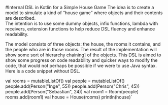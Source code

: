 
#Internal DSL in Kotlin for a Simple House Game
The idea is to create a model to simulate a kind of “house game” where objects and their contents are described.  
The intention is to use some dummy objects, infix functions, lambda with receivers, extension functions 
to help reduce DSL fluency and enhance readability.

The model consists of three objects: the house, the rooms it contains, and the people who are in those rooms. 
The result of the implementation will show some sort of hierarchy chaining] of the objects.
This DSL is aimed to show some progress on code readability and quicker ways to modify the code, 
that would not perhaps be possible if we were to use Java syntax. Here is a code snippet without DSL. 


val rooms =  mutableListOf<Room>()
val people = mutableListOf<Person>()
people.add(Person("Inge", 55))
people.add(Person("Chris", 45))
people.add(Person("Sebastian", 24))
val room1 = Room(people)
rooms.add(room1)
val house = House(rooms)
println(house)`

